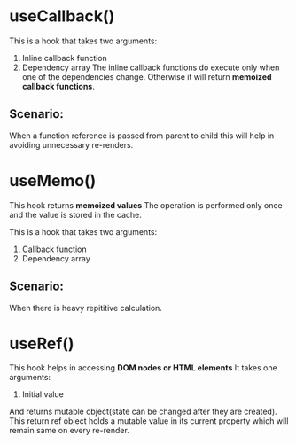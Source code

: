 # useCallback()
This is a hook that takes two arguments:
1. Inline callback function
2. Dependency array
The inline callback functions do execute only when one of the dependencies change. Otherwise it will return **memoized callback functions**.
## Scenario:
When a function reference is passed from parent to child this will help in avoiding unnecessary re-renders. 

# useMemo()
This hook returns **memoized values** The operation is performed only once and the value is stored in the cache.

This is a hook that takes two arguments:
1. Callback function
2. Dependency array

## Scenario:
When there is heavy repititive calculation.

# useRef()
This hook helps in accessing **DOM nodes or HTML elements**
It takes one arguments:
1. Initial value

And returns mutable object(state can be changed after they are created). This return ref object holds a mutable value in its current property which will remain same on every re-render.

